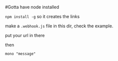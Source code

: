 #Gotta have node installed

`npm install -g` so it creates the links

make a `.webhook.js` file in this dir, check the example.

put your url in there

then

`mono "message"`
